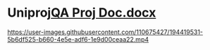 # Uniproj[QA Proj Doc.docx](https://github.com/aymont1/Uniproj/files/9728604/QA.Proj.Doc.docx)


https://user-images.githubusercontent.com/110675427/194419531-5b6df525-b660-4e5e-adf6-1e9d00ceaa22.mp4

